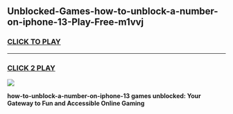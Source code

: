 
## Unblocked-Games-how-to-unblock-a-number-on-iphone-13-Play-Free-m1vvj
<h3>
<a href="https://premium76.site?title=how-to-unblock-a-number-on-iphone-13&ref=18A1">CLICK TO PLAY</a></h3>
<hr>

<h3>
<a href="https://premium76.site?title=how-to-unblock-a-number-on-iphone-13&ref=18A1">CLICK 2 PLAY</a>
  
</h3>

<a href="https://premium76.site?title=how-to-unblock-a-number-on-iphone-13&ref=18A1"><img src="https://clearcache.store/games.png"></a>


**how-to-unblock-a-number-on-iphone-13 games unblocked: Your Gateway to Fun and Accessible Online Gaming**
